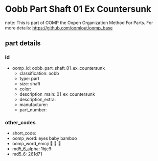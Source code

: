 # Oobb Part Shaft 01 Ex Countersunk  

note: This is part of OOMP the Oopen Organization Method For Parts. For more details: https://github.com/oomlout/oomp_base

##  part details





### id
* oomp_id: oobb_part_shaft_01_ex_countersunk
  * classification: oobb
  * type: part
  * size: shaft
  * color: 
  * description_main: 01_ex_countersunk
  * description_extra: 
  * manufacturer: 
  * part_number: 

### other_codes
* short_code: 
* oomp_word: eyes baby bamboo
* oomp_word_emoji :eyes: :baby: :bamboo:
* md5_6_alpha: 1hje9
* md5_6: 261d71